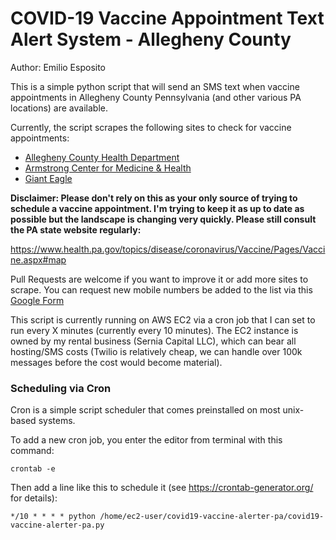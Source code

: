 # COVID-19 Vaccine Appointment Text Alert System - Allegheny County
Author: Emilio Esposito

This is a simple python script that will send an SMS text when vaccine appointments in Allegheny County Pennsylvania (and other various PA locations) are available. 

Currently, the script scrapes the following sites to check for vaccine appointments:

* [Allegheny County Health Department](https://www.alleghenycounty.us/Health-Department/Resources/COVID-19/COVID-19-Vaccine-Information.aspx)
* [Armstrong Center for Medicine & Health](https://acmh.appointlet.com/)
* [Giant Eagle](https://sr.reportsonline.com/sr/gianteagle/immunizations)

**Disclaimer: Please don't rely on this as your only source of trying to schedule a vaccine appointment. I'm trying to keep it as up to date as possible but the landscape is changing very quickly. Please still consult the PA state website regularly:**

https://www.health.pa.gov/topics/disease/coronavirus/Vaccine/Pages/Vaccine.aspx#map

Pull Requests are welcome if you want to improve it or add more sites to scrape. You can request new mobile numbers be added to the list via this [Google Form](https://forms.gle/VTMbCTuKnQwB6cSi9)

This script is currently running on AWS EC2 via a cron job that I can set to run every X minutes (currently every 10 minutes). The EC2 instance is owned by my rental business (Sernia Capital LLC), which can bear all hosting/SMS costs (Twilio is relatively cheap, we can handle over 100k messages before the cost would become material).

### Scheduling via Cron

Cron is a simple script scheduler that comes preinstalled on most unix-based systems. 

To add a new cron job, you enter the editor from terminal with this command: 

`crontab -e`

Then add a line like this to schedule it (see https://crontab-generator.org/ for details):

```
*/10 * * * * python /home/ec2-user/covid19-vaccine-alerter-pa/covid19-vaccine-alerter-pa.py
```